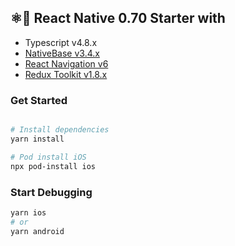 ## ⚛️📱 React Native 0.70 Starter with
- Typescript v4.8.x
- [NativeBase v3.4.x](https://nativebase.io)
- [React Navigation v6](https://reactnavigation.org/docs/getting-started)
- [Redux Toolkit v1.8.x](https://redux-toolkit.js.org)

### Get Started

```bash

# Install dependencies
yarn install
```

```bash
# Pod install iOS
npx pod-install ios
```

### Start Debugging
```bash
yarn ios
# or
yarn android
```
